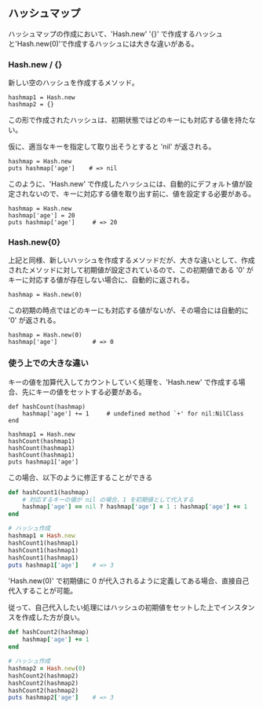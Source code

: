 ## ハッシュマップ

ハッシュマップの作成において、'Hash.new' '{}' で作成するハッシュと'Hash.new(0)'で作成するハッシュには大きな違いがある。

### Hash.new / {}

新しい空のハッシュを作成するメソッド。

```
hashmap1 = Hash.new
hashmap2 = {}
```

この形で作成されたハッシュは、初期状態ではどのキーにも対応する値を持たない。

仮に、適当なキーを指定して取り出そうとすると 'nil' が返される。

```
hashmap = Hash.new
puts hashmap['age']    # => nil
```

このように、'Hash.new' で作成したハッシュには、自動的にデフォルト値が設定されないので、キーに対応する値を取り出す前に、値を設定する必要がある。

```
hashmap = Hash.new
hashmap['age'] = 20
puts hashmap['age']     # => 20
```

### Hash.new{0}

上記と同様、新しいハッシュを作成するメソッドだが、大きな違いとして、作成されたメソッドに対して初期値が設定されているので、この初期値である '0' がキーに対応する値が存在しない場合に、自動的に返される。

```
hashmap = Hash.new(0)
```

この初期の時点ではどのキーにも対応する値がないが、その場合には自動的に '0' が返される。

```
hashmap = Hash.new(0)
hashmap['age']          # => 0
```

### 使う上での大きな違い

キーの値を加算代入してカウントしていく処理を、'Hash.new' で作成する場合、先にキーの値をセットする必要がある。

```
def hashCount(hashmap)
    hashmap['age'] += 1     # undefined method `+' for nil:NilClass
end

hashmap1 = Hash.new
hashCount(hashmap1)
hashCount(hashmap1)
hashCount(hashmap1)
puts hashmap1['age']
```

この場合、以下のように修正することができる

```./hashmap.rb
def hashCount1(hashmap)
    # 対応するキーの値が nil の場合、1 を初期値として代入する
    hashmap['age'] == nil ? hashmap['age'] = 1 : hashmap['age'] += 1
end

# ハッシュ作成
hashmap1 = Hash.new
hashCount1(hashmap1)
hashCount1(hashmap1)
hashCount1(hashmap1)
puts hashmap1['age']    # => 3
```

'Hash.new(0)' で初期値に 0 が代入されるように定義してある場合、直接自己代入することが可能。

従って、自己代入したい処理にはハッシュの初期値をセットした上でインスタンスを作成した方が良い。

```./hashmap.rb
def hashCount2(hashmap)
    hashmap['age'] += 1
end

# ハッシュ作成
hashmap2 = Hash.new(0)
hashCount2(hashmap2)
hashCount2(hashmap2)
hashCount2(hashmap2)
puts hashmap2['age']    # => 3
```
